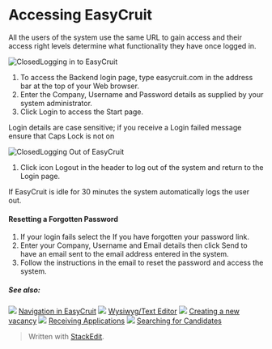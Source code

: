 # Accessing EasyCruit

All the users of the system use the same URL to gain access and their access right levels determine what functionality they have once logged in.

![Closed](../Skins/Default/Stylesheets/Images/transparent.gif)Logging in to EasyCruit

1.  To access the Backend login page, type  easycruit.com  in the address bar at the top of your Web browser.
2.  Enter the  Company,  Username  and  Password  details as supplied by your system administrator.
3.  Click  Login  to access the  Start page.

Login details are case sensitive; if you receive a  Login failed  message ensure that  Caps Lock  is not on

![Closed](../Skins/Default/Stylesheets/Images/transparent.gif)Logging Out of EasyCruit

1.  Click icon  Logout  in the header to log out of the system and return to the  Login page.

If EasyCruit is idle for 30 minutes the system automatically logs the user out.

#### Resetting a Forgotten Password

1.  If your login fails select the  If you have forgotten your password  link.
2.  Enter your  Company,  Username  and  Email  details then click  Send  to have an email sent to the email address entered in the system.
3.  Follow the instructions in the email to reset the password and access the system.

##### See also:

![](../Resources/Images/icon-document-link.png) [Navigation in EasyCruit](navigation_in_easycruit.htm)
![](../Resources/Images/icon-document-link.png) [Wysiwyg/Text Editor](wysiwyg_text_editor.htm)
![](../Resources/Images/icon-document-link.png) [Creating a new vacancy](creating_a_new_vacancy.htm)
![](../Resources/Images/icon-document-link.png) [Receiving Applications](receiving_applications.htm)
![](../Resources/Images/icon-document-link.png) [Searching for Candidates](searching_for_candidates.htm)


> Written with [StackEdit](https://stackedit.io/).
<!--stackedit_data:
eyJoaXN0b3J5IjpbLTU3NjgzNzg5M119
-->
